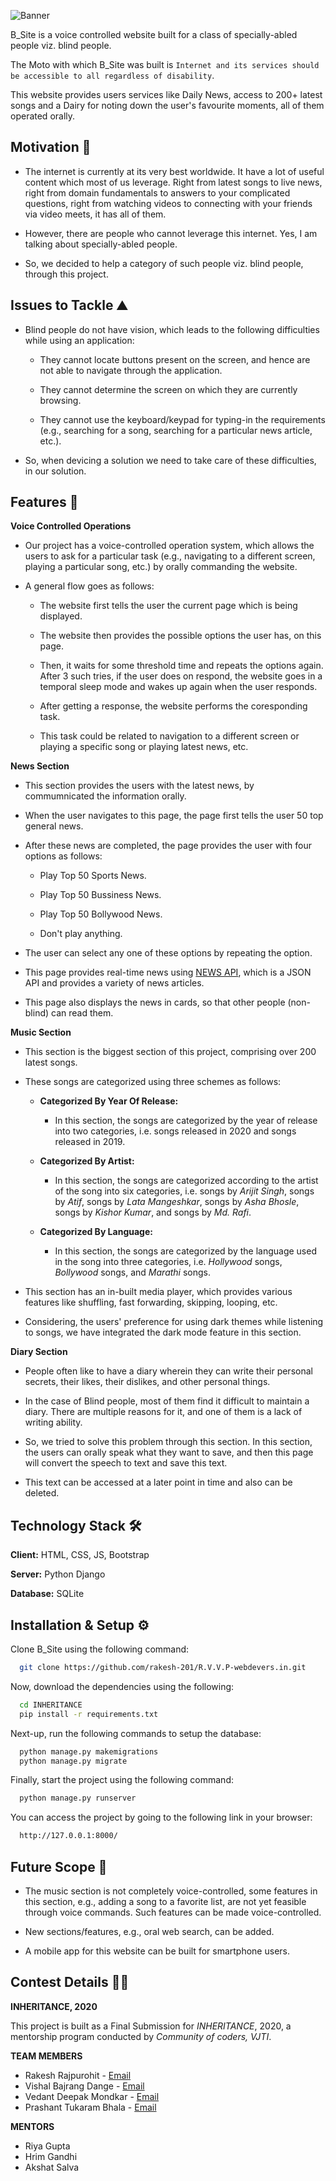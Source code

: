 
![Banner](https://github.com/rakesh-201/R.V.V.P-webdevers.in/blob/master/INHERITANCE/segments/static/B%20Site.gif)

<!-- # B_Site :man_with_probing_cane: :woman_with_probing_cane: -->

B_Site is a voice controlled website built for a class of specially-abled people viz. blind people.

The Moto with which B_Site was built is `Internet and its services should be accessible to all regardless of disability`.

This website provides users services like Daily News, access to 200+ latest songs and a Dairy for noting down the user's favourite moments, all of them operated orally.

## Motivation :sunrise_over_mountains:

- The internet is currently at its very best worldwide. It have a lot of useful content which most of us leverage. Right from latest songs to live news, right from domain fundamentals to answers to your complicated questions, right from watching videos to connecting with your friends via video meets, it has all of them.

- However, there are people who cannot leverage this internet. Yes, I am talking about specially-abled people.

- So, we decided to help a category of such people viz. blind people, through this project. 



## Issues to Tackle :mountain:

- Blind people do not have vision, which leads to the following difficulties while using an application:

    - They cannot locate buttons present on the screen, and hence are not able to navigate through the application.

    - They cannot determine the screen on which they are currently browsing.

    - They cannot use the keyboard/keypad for typing-in the requirements (e.g., searching for a song, searching for a particular news article, etc.).

- So, when devicing a solution we need to take care of these difficulties, in our solution.
## Features :star2:

**Voice Controlled Operations**

- Our project has a voice-controlled operation system, which allows the users to ask for a particular task (e.g., navigating to a different screen, playing a particular song, etc.) by orally commanding the website.

- A general flow goes as follows:

    - The website first tells the user the current page which is being displayed.

    - The website then provides the possible options the user has, on this page.

    - Then, it waits for some threshold time and repeats the options again. After 3 such tries, if the user does on respond, the website goes in a temporal sleep mode and wakes up again when the user responds.

    - After getting a response, the website performs the coresponding task.

    - This task could be related to navigation to a different screen or playing a specific song or playing latest news, etc.

**News Section**

- This section provides the users with the latest news, by commumnicated the information orally.

- When the user navigates to this page, the page first tells the user 50 top general news.

- After these news are completed, the page provides the user with four options as follows:
    
    - Play Top 50 Sports News.
    
    - Play Top 50 Bussiness News.
    
    - Play Top 50 Bollywood News.
    
    - Don't play anything.

- The user can select any one of these options by repeating the option.

- This page provides real-time news using [NEWS API](https://newsapi.org/), which is a JSON API and provides a variety of news articles.

- This page also displays the news in cards, so that other people (non-blind) can read them.


**Music Section**


- This section is the biggest section of this project, comprising over 200 latest songs.

- These songs are categorized using three schemes as follows:

    - **Categorized By Year Of Release:**

        - In this section, the songs are categorized by the year of release into two categories, i.e. songs released in 2020 and songs released in 2019.

    - **Categorized By Artist:**

        - In this section, the songs are categorized according to the artist of the song into six categories, i.e. songs by _Arijit Singh_, songs by _Atif_, songs by _Lata Mangeshkar_, songs by _Asha Bhosle_, songs by _Kishor Kumar_, and songs by _Md. Rafi_.

    - **Categorized By Language:**

        - In this section, the songs are categorized by the language used in the song into three categories, i.e. _Hollywood_ songs, _Bollywood_ songs, and _Marathi_ songs.

- This section has an in-built media player, which provides various features like shuffling, fast forwarding, skipping, looping, etc.

- Considering, the users' preference for using dark themes while listening to songs, we have integrated the dark mode feature in this section.


**Diary Section**

- People often like to have a diary wherein they can write their personal secrets, their likes, their dislikes, and other personal things.

- In the case of Blind people, most of them find it difficult to maintain a diary. There are multiple reasons for it, and one of them is a lack of writing ability.

- So, we tried to solve this problem through this section. In this section, the users can orally speak what they want to save, and then this page will convert the speech to text and save this text.

- This text can be accessed at a later point in time and also can be deleted.

## Technology Stack :hammer_and_wrench:

**Client:** HTML, CSS, JS, Bootstrap

**Server:** Python Django

**Database:** SQLite


## Installation & Setup :gear:

Clone B_Site using the following command:

```bash
  git clone https://github.com/rakesh-201/R.V.V.P-webdevers.in.git
```

Now, download the dependencies using the following:

```bash
  cd INHERITANCE
  pip install -r requirements.txt
```

Next-up, run the following commands to setup the database:

```bash
  python manage.py makemigrations
  python manage.py migrate
```

Finally, start the project using the following command:

```bash
  python manage.py runserver
```

You can access the project by going to the following link in your browser:

```bash
  http://127.0.0.1:8000/
```

## Future Scope :stars:

- The music section is not completely voice-controlled, some features in this section, e.g., adding a song to a favorite list, are not yet feasible through voice commands. Such features can be made voice-controlled.

- New sections/features, e.g., oral web search, can be added.

- A mobile app for this website can be built for smartphone users.

## Contest Details :man_technologist:	

**INHERITANCE, 2020**
    
This project is built as a Final Submission for _INHERITANCE_, 2020, a mentorship program conducted by _Community of coders, VJTI_.

**TEAM MEMBERS**
    
- Rakesh Rajpurohit - [Email](mailto:rakesh.rajpurohit.rr.rr.201@gmail.com)
- Vishal Bajrang Dange - [Email](dangebvishal@gmail.com)
- Vedant Deepak Mondkar - [Email](vedantmondkar2002@gmail.com)
- Prashant Tukaram Bhala - [Email](prashanttb151100@gmail.com)

**MENTORS**
- Riya Gupta
- Hrim Gandhi
- Akshat Salva